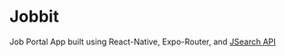 # Jobbit

Job Portal App built using React-Native, Expo-Router, and [JSearch API](https://rapidapi.com/letscrape-6bRBa3QguO5/api/jsearch/)


